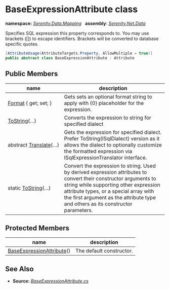 # BaseExpressionAttribute class
**namespace:** *[Serenity.Data.Mapping](../README.md#serenity.data.mapping-namespace)*   **assembly**: *[Serenity.Net.Data](../README.md)*

Specifies SQL expression this property corresponds to. You may use brackets ([]) to escape identifiers. Brackets will be converted to database specific quotes.

```csharp
[AttributeUsage(AttributeTargets.Property, AllowMultiple = true)]
public abstract class BaseExpressionAttribute : Attribute
```

## Public Members

| name | description |
| --- | --- |
| [Format](BaseExpressionAttribute/Format.md) { get; set; } | Gets sets an optional format string to apply with {0} placeholder for the expression. |
| [ToString](BaseExpressionAttribute/ToString.md)(…) | Converts the expression to string for specified dialect |
| abstract [Translate](BaseExpressionAttribute/Translate.md)(…) | Gets the expression for specified dialect. Prefer ToString(ISqlDialect) version as it allows the dialect to optionally customize the formatted expression via ISqlExpressionTranslator interface. |
| static [ToString](BaseExpressionAttribute/ToString.md)(…) | Convert the expression to string. Used by derived expression attributes to convert their constructor arguments to string while supporting other expression attribute types, or a special array with the first argument as the attribute type and others as its constructor parameters. |

## Protected Members

| name | description |
| --- | --- |
| [BaseExpressionAttribute](BaseExpressionAttribute/BaseExpressionAttribute.md)() | The default constructor. |

## See Also

* **Source:** *[BaseExpressionAttribute.cs](https://github.com/serenity-is/Serenity/blob/master/src/Serenity.Net.Data/Mapping/BaseExpressionAttribute.cs)*